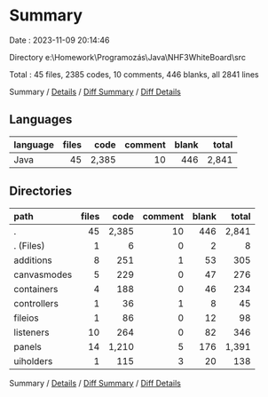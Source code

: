 # Summary

Date : 2023-11-09 20:14:46

Directory e:\\Homework\\Programozás\\Java\\NHF3WhiteBoard\\src

Total : 45 files,  2385 codes, 10 comments, 446 blanks, all 2841 lines

Summary / [Details](details.md) / [Diff Summary](diff.md) / [Diff Details](diff-details.md)

## Languages
| language | files | code | comment | blank | total |
| :--- | ---: | ---: | ---: | ---: | ---: |
| Java | 45 | 2,385 | 10 | 446 | 2,841 |

## Directories
| path | files | code | comment | blank | total |
| :--- | ---: | ---: | ---: | ---: | ---: |
| . | 45 | 2,385 | 10 | 446 | 2,841 |
| . (Files) | 1 | 6 | 0 | 2 | 8 |
| additions | 8 | 251 | 1 | 53 | 305 |
| canvasmodes | 5 | 229 | 0 | 47 | 276 |
| containers | 4 | 188 | 0 | 46 | 234 |
| controllers | 1 | 36 | 1 | 8 | 45 |
| fileios | 1 | 86 | 0 | 12 | 98 |
| listeners | 10 | 264 | 0 | 82 | 346 |
| panels | 14 | 1,210 | 5 | 176 | 1,391 |
| uiholders | 1 | 115 | 3 | 20 | 138 |

Summary / [Details](details.md) / [Diff Summary](diff.md) / [Diff Details](diff-details.md)